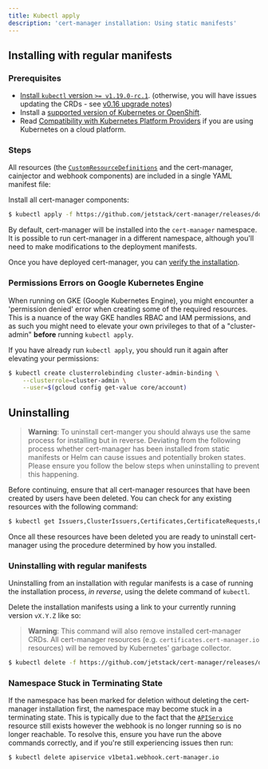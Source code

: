 ```yaml
---
title: Kubectl apply
description: 'cert-manager installation: Using static manifests'
---
```


## Installing with regular manifests

### Prerequisites

- [Install `kubectl` version `>= v1.19.0-rc.1`](https://kubernetes.io/docs/tasks/tools/). (otherwise, you will have issues updating the CRDs - see [v0.16 upgrade notes](./upgrading/upgrading-0.15-0.16.md#issue-with-older-versions-of-kubectl))
- Install a [supported version of Kubernetes or OpenShift](./supported-releases.md).
- Read [Compatibility with Kubernetes Platform Providers](./compatibility.md) if you are using Kubernetes on a cloud platform.

### Steps

All resources (the [`CustomResourceDefinitions`](https://kubernetes.io/docs/concepts/extend-kubernetes/api-extension/custom-resources/#customresourcedefinitions) and the cert-manager, cainjector and webhook components)
are included in a single YAML manifest file:

Install all cert-manager components:

```bash
$ kubectl apply -f https://github.com/jetstack/cert-manager/releases/download/v1.6.1/cert-manager.yaml
```

By default, cert-manager will be installed into the `cert-manager`
namespace. It is possible to run cert-manager in a different namespace, although
you'll need to make modifications to the deployment manifests.

Once you have deployed cert-manager, you can [verify the installation](./verify.md).

### Permissions Errors on Google Kubernetes Engine

When running on GKE (Google Kubernetes Engine), you might encounter a 'permission denied' error when creating some
of the required resources. This is a nuance of the way GKE handles RBAC and IAM permissions,
and as such you might need to elevate your own privileges to that of a "cluster-admin" **before**
running `kubectl apply`.

If you have already run `kubectl apply`, you should run it again after elevating your permissions:

```bash
$ kubectl create clusterrolebinding cluster-admin-binding \
    --clusterrole=cluster-admin \
    --user=$(gcloud config get-value core/account)
```

## Uninstalling
> **Warning**: To uninstall cert-manger you should always use the same process for
> installing but in reverse. Deviating from the following process whether
> cert-manager has been installed from static manifests or Helm can cause issues
> and potentially broken states. Please ensure you follow the below steps when
> uninstalling to prevent this happening.

Before continuing, ensure that all cert-manager resources that have been created
by users have been deleted. You can check for any existing resources with the
following command:

```bash
$ kubectl get Issuers,ClusterIssuers,Certificates,CertificateRequests,Orders,Challenges --all-namespaces
```

Once all these resources have been deleted you are ready to uninstall
cert-manager using the procedure determined by how you installed.

### Uninstalling with regular manifests

Uninstalling from an installation with regular manifests is a case of running
the installation process, *in reverse*, using the delete command of `kubectl`.

Delete the installation manifests using a link to your currently running version
`vX.Y.Z` like so:
> **Warning**: This command will also remove installed cert-manager CRDs. All
> cert-manager resources (e.g. `certificates.cert-manager.io` resources) will
> be removed by Kubernetes' garbage collector.

```bash
$ kubectl delete -f https://github.com/jetstack/cert-manager/releases/download/vX.Y.Z/cert-manager.yaml
```

### Namespace Stuck in Terminating State

If the namespace has been marked for deletion without deleting the cert-manager
installation first, the namespace may become stuck in a terminating state. This
is typically due to the fact that the [`APIService`](https://kubernetes.io/docs/tasks/access-kubernetes-api/setup-extension-api-server) resource still exists
however the webhook is no longer running so is no longer reachable. To resolve
this, ensure you have run the above commands correctly, and if you're still
experiencing issues then run:

```bash
$ kubectl delete apiservice v1beta1.webhook.cert-manager.io
```
